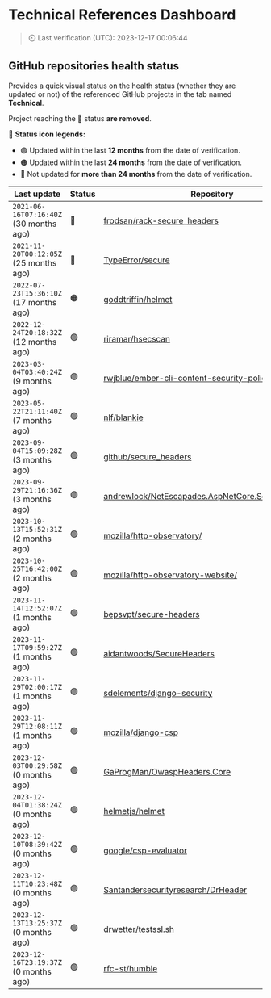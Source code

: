 
# Technical References Dashboard

> :timer_clock: Last verification (UTC): 2023-12-17 00:06:44

## GitHub repositories health status

Provides a quick visual status on the health status (whether they are updated or not) of the referenced GitHub projects in the tab named **Technical**.

Project reaching the :red_circle: status **are removed**.

:speech_balloon: **Status icon legends:**

* :green_circle: Updated within the last **12 months** from the date of verification.
* :orange_circle: Updated within the last **24 months** from the date of verification.
* :red_circle: Not updated for **more than 24 months** from the date of verification.

| Last update | Status | Repository |
| --- | --- | --- |
| `2021-06-16T07:16:40Z` (30 months ago) | :red_circle: | [frodsan/rack-secure_headers](https://github.com/frodsan/rack-secure_headers) |
| `2021-11-20T00:12:05Z` (25 months ago) | :red_circle: | [TypeError/secure](https://github.com/TypeError/secure) |
| `2022-07-23T15:36:10Z` (17 months ago) | :orange_circle: | [goddtriffin/helmet](https://github.com/goddtriffin/helmet) |
| `2022-12-24T20:18:32Z` (12 months ago) | :green_circle: | [riramar/hsecscan](https://github.com/riramar/hsecscan) |
| `2023-03-04T03:40:24Z` (9 months ago) | :green_circle: | [rwjblue/ember-cli-content-security-policy/](https://github.com/rwjblue/ember-cli-content-security-policy/) |
| `2023-05-22T21:11:40Z` (7 months ago) | :green_circle: | [nlf/blankie](https://github.com/nlf/blankie) |
| `2023-09-04T15:09:28Z` (3 months ago) | :green_circle: | [github/secure_headers](https://github.com/github/secure_headers) |
| `2023-09-29T21:16:36Z` (3 months ago) | :green_circle: | [andrewlock/NetEscapades.AspNetCore.SecurityHeaders](https://github.com/andrewlock/NetEscapades.AspNetCore.SecurityHeaders) |
| `2023-10-13T15:52:31Z` (2 months ago) | :green_circle: | [mozilla/http-observatory/](https://github.com/mozilla/http-observatory/) |
| `2023-10-25T16:42:00Z` (2 months ago) | :green_circle: | [mozilla/http-observatory-website/](https://github.com/mozilla/http-observatory-website/) |
| `2023-11-14T12:52:07Z` (1 months ago) | :green_circle: | [bepsvpt/secure-headers](https://github.com/bepsvpt/secure-headers) |
| `2023-11-17T09:59:27Z` (1 months ago) | :green_circle: | [aidantwoods/SecureHeaders](https://github.com/aidantwoods/SecureHeaders) |
| `2023-11-29T02:00:17Z` (1 months ago) | :green_circle: | [sdelements/django-security](https://github.com/sdelements/django-security) |
| `2023-11-29T12:08:11Z` (1 months ago) | :green_circle: | [mozilla/django-csp](https://github.com/mozilla/django-csp) |
| `2023-12-03T00:29:58Z` (0 months ago) | :green_circle: | [GaProgMan/OwaspHeaders.Core](https://github.com/GaProgMan/OwaspHeaders.Core) |
| `2023-12-04T01:38:24Z` (0 months ago) | :green_circle: | [helmetjs/helmet](https://github.com/helmetjs/helmet) |
| `2023-12-10T08:39:42Z` (0 months ago) | :green_circle: | [google/csp-evaluator](https://github.com/google/csp-evaluator) |
| `2023-12-11T10:23:48Z` (0 months ago) | :green_circle: | [Santandersecurityresearch/DrHeader](https://github.com/Santandersecurityresearch/DrHeader) |
| `2023-12-13T13:25:37Z` (0 months ago) | :green_circle: | [drwetter/testssl.sh](https://github.com/drwetter/testssl.sh) |
| `2023-12-16T23:19:37Z` (0 months ago) | :green_circle: | [rfc-st/humble](https://github.com/rfc-st/humble) |

